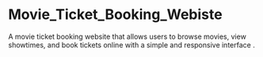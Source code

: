 # Movie_Ticket_Booking_Webiste
A movie ticket booking website that allows users to browse movies, view showtimes, and book tickets online with a simple and responsive interface .
